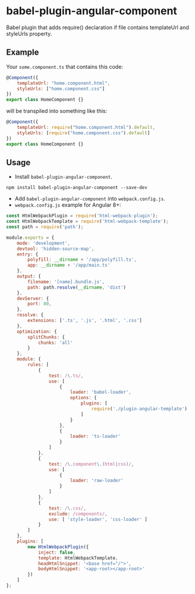 # babel-plugin-angular-component

Babel plugin that adds require() declaration if file contains templateUrl and styleUrls property.

## Example

Your `some.component.ts` that contains this code:

```js
@Component({
    templateUrl: "home.component.html",
    styleUrls: ["home.component.css"]
})
export class HomeComponent {}
```

will be transpiled into something like this:

```js
@Component({
    templateUrl: require("home.component.html").default,
    styleUrls: [require("home.component.css").default]
})
export class HomeComponent {}
```

## Usage

* Install `babel-plugin-angular-component`.

```
npm install babel-plugin-angular-component --save-dev
```

* Add `babel-plugin-angular-component` into `webpack.config.js`.
* `webpack.config.js` example for Angular 8+:
```js
const HtmlWebpackPlugin = require('html-webpack-plugin');
const HtmlWebpackTemplate = require('html-webpack-template');
const path = require('path');

module.exports = {
    mode: 'development',
    devtool: 'hidden-source-map',
    entry: {
        polyfill: __dirname + '/app/polyfill.ts',
        app: __dirname + '/app/main.ts'
    },
    output: {
        filename: '[name].bundle.js',
        path: path.resolve(__dirname, 'dist')
    },
    devServer: {
        port: 80,
    },
    resolve: {
        extensions: ['.ts', '.js', '.html', '.css']
    },
    optimization: {
        splitChunks: {
            chunks: 'all'
        }
    },
    module: {
        rules: [
            {
                test: /\.ts/,
                use: [
                    {
                        loader: 'babel-loader',
                        options: {
                            plugins: [
                                require('./plugin-angular-template')
                            ]
                        }
                    },
                    {
                        loader: 'ts-loader'
                    }
                ]
            },
            {
                test: /\.component\.(html|css)/,
                use: [
                    {
                        loader: 'raw-loader'
                    }
                ]
            },
            {
                test: /\.css/,
                exclude: /components/,
                use: [ 'style-loader', 'css-loader' ]
            }
        ]
    },
    plugins: [
        new HtmlWebpackPlugin({
            inject: false,
            template: HtmlWebpackTemplate,
            headHtmlSnippet: '<base href="/">',
            bodyHtmlSnippet: '<app-root></app-root>'
        })
    ]
};
```